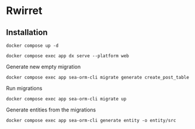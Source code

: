 # Rwirret

## Installation

```
docker compose up -d
```

```
docker compose exec app dx serve --platform web
```

Generate new empty migration

```
docker compose exec app sea-orm-cli migrate generate create_post_table
```

Run migrations

```
docker compose exec app sea-orm-cli migrate up
```

Generate entities from the migrations

```
docker compose exec app sea-orm-cli generate entity -o entity/src
```

